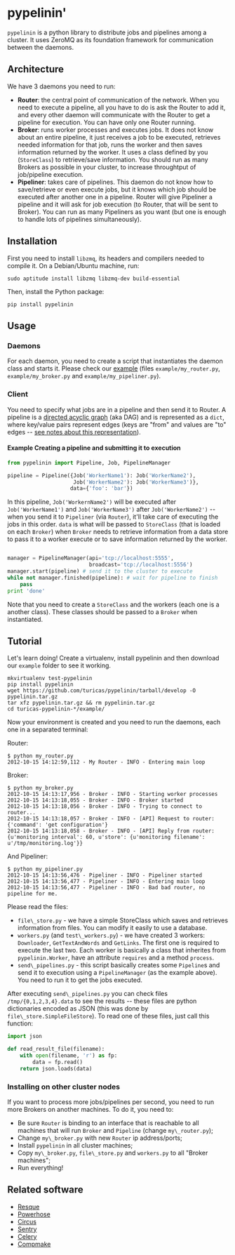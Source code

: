 pypelinin'
==========

`pypelinin` is a python library to distribute jobs and pipelines among a
cluster. It uses ZeroMQ as its foundation framework for communication between
the daemons.


Architecture
------------

We have 3 daemons you need to run:

- **Router**: the central point of communication of the network. When you need
  to execute a pipeline, all you have to do is ask the Router to add it, and
  every other daemon will communicate with the Router to get a pipeline for
  execution. You can have only one Router running.
- **Broker**: runs worker processes and executes jobs. It does not know about
  an entire pipeline, it just receives a job to be executed, retrieves needed
  information for that job, runs the worker and then saves information returned
  by the worker. It uses a class defined by you (`StoreClass`) to retrieve/save
  information. You should run as many Brokers as possible in your cluster, to
  increase throughtput of job/pipeline execution.
- **Pipeliner**: takes care of pipelines. This daemon do not know how to
  save/retrieve or even execute jobs, but it knows which job should be executed
  after another one in a pipeline. Router will give Pipeliner a pipeline and it
  will ask for job execution (to Router, that will be sent to Broker). You can
  run as many Pipeliners as you want (but one is enough to handle lots of
  pipelines simultaneously).


Installation
------------

First you need to install `libzmq`, its headers and compilers needed to compile
it. On a Debian/Ubuntu machine, run:

    sudo aptitude install libzmq libzmq-dev build-essential

Then, install the Python package:

    pip install pypelinin


Usage
-----

### Daemons

For each daemon, you need to create a script that instantiates the daemon class
and starts it. Please check our
[example](https://github.com/turicas/pypelinin/tree/develop/example)
(files `example/my_router.py`, `example/my_broker.py` and
`example/my_pipeliner.py`).


### Client

You need to specify what jobs are in a pipeline and then send it to Router.
A pipeline is a
[directed acyclic graph](https://en.wikipedia.org/wiki/Directed_acyclic_graph)
(aka DAG) and is represented as a `dict`, where key/value pairs represent edges
(keys are "from" and values are "to" edges --
[see notes about this representation](http://www.python.org/doc/essays/graphs/)).


#### Example Creating a pipeline and submitting it to execution

```python
from pypelinin import Pipeline, Job, PipelineManager

pipeline = Pipeline({Job('WorkerName1'): Job('WorkerName2'),
                     Job('WorkerName2'): Job('WorkerName3')},
                    data={'foo': 'bar'})
```

In this pipeline, `Job('WorkernName2')` will be executed after
`Job('WorkerName1')` and `Job('WorkerName3')` after `Job('WorkerName2')` --
when you send it to `Pipeliner` (via `Router`), it'll take care of executing
the jobs in this order. `data` is what will be passed to `StoreClass` (that is
loaded on each `Broker`) when `Broker` needs to retrieve information from a
data store to pass it to a worker execute or to save information returned by
the worker.


```python

manager = PipelineManager(api='tcp://localhost:5555',
                          broadcast='tcp://localhost:5556')
manager.start(pipeline) # send it to the cluster to execute
while not manager.finished(pipeline): # wait for pipeline to finish
    pass
print 'done'
```

Note that you need to create a `StoreClass` and the workers (each one is a
another class). These classes should be passed to a `Broker` when instantiated.


Tutorial
--------

Let's learn doing! Create a virtualenv, install pypelinin and then download our
`example` folder to see it working.

    mkvirtualenv test-pypelinin
    pip install pypelinin
    wget https://github.com/turicas/pypelinin/tarball/develop -O pypelinin.tar.gz
    tar xfz pypelinin.tar.gz && rm pypelinin.tar.gz
    cd turicas-pypelinin-*/example/

Now your environment is created and you need to run the daemons, each one in a
separated terminal:

Router:

    $ python my_router.py
    2012-10-15 14:12:59,112 - My Router - INFO - Entering main loop

Broker:

    $ python my_broker.py
    2012-10-15 14:13:17,956 - Broker - INFO - Starting worker processes
    2012-10-15 14:13:18,055 - Broker - INFO - Broker started
    2012-10-15 14:13:18,056 - Broker - INFO - Trying to connect to router...
    2012-10-15 14:13:18,057 - Broker - INFO - [API] Request to router: {'command': 'get configuration'}
    2012-10-15 14:13:18,058 - Broker - INFO - [API] Reply from router: {u'monitoring interval': 60, u'store': {u'monitoring filename': u'/tmp/monitoring.log'}}

And Pipeliner:

    $ python my_pipeliner.py
    2012-10-15 14:13:56,476 - Pipeliner - INFO - Pipeliner started
    2012-10-15 14:13:56,477 - Pipeliner - INFO - Entering main loop
    2012-10-15 14:13:56,477 - Pipeliner - INFO - Bad bad router, no pipeline for me.

Please read the files:
- `file\_store.py` - we have a simple StoreClass which saves and retrieves
  information from files. You can modify it easily to use a database.
- `workers.py` (and `test\_workers.py`) - we have created 3 workers:
  `Downloader`, `GetTextAndWords` and `GetLinks`. The first one is required to
  execute the last two. Each worker is basically a class that inherites from
  `pypelinin.Worker`, have an attribute `requires` and a method `process`.
- `send\_pipelines.py` - this script basically creates some `Pipeline`s and
  send it to execution using a `PipelineManager` (as the example above). You
  need to run it to get the jobs executed.

After executing `send\_pipelines.py` you can check files
`/tmp/{0,1,2,3,4}.data` to see the results -- these files are python
dictionaries encoded as JSON (this was done by `file\_store.SimpleFileStore`).
To read one of these files, just call this function:

```python
import json

def read_result_file(filename):
    with open(filename, 'r') as fp:
        data = fp.read()
    return json.loads(data)
```

### Installing on other cluster nodes

If you want to process more jobs/pipelines per second, you need to run more
Brokers on another machines. To do it, you need to:

- Be sure `Router` is binding to an interface that is reachable to all machines
  that will run `Broker` and `Pipeline` (change `my\_router.py`);
- Change `my\_broker.py` with new `Router` ip address/ports;
- Install `pypelinin` in all cluster machines;
- Copy `my\_broker.py`, `file\_store.py` and `workers.py` to all
  "Broker machines";
- Run everything!


Related software
----------------

- [Resque](https://github.com/defunkt/resque)
- [Powerhose](http://powerhose.readthedocs.org/)
- [Circus](http://circus.readthedocs.org/)
- [Sentry](http://pypi.python.org/pypi/sentry/)
- [Celery](http://www.celeryproject.org/)
- [Compmake](http://andreacensi.github.com/compmake/)
